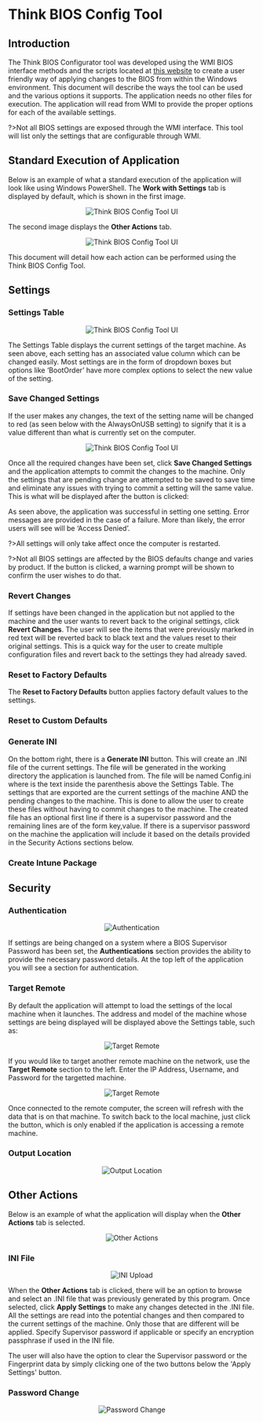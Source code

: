 # Think BIOS Config Tool

## Introduction

The Think BIOS Configurator tool was developed using the WMI BIOS interface methods and the scripts located at [this website](http://support.lenovo.com/us/en/documents/ht100612) <!--change the link here once new one is available--> to create a user friendly way of applying changes to the BIOS from within the Windows environment. This document will describe the ways the tool can be used and the various options it supports. The application needs no other files for execution. The application will read from WMI to provide the proper options for each of the available settings.

?>Not all BIOS settings are exposed through the WMI interface.  This tool will list only the settings that are configurable through WMI.</i>

## Standard Execution of Application
Below is an example of what a standard execution of the application will look like using Windows PowerShell. The **Work with Settings** tab is displayed by default, which is shown in the first image. 

<div style="text-align:center;">

![Think BIOS Config Tool UI](../img/reference/tbct_ps/tbctps1.png)
</div>

The second image displays the **Other Actions** tab.

<div style="text-align:center;">

![Think BIOS Config Tool UI](../img/reference/tbct_ps/tbctpsOA.png)
</div>

This document will detail how each action can be performed using the Think BIOS Config Tool. 

## Settings

<!-- Insert Image here-->

### Settings Table 
<div style="text-align:center;">

![Think BIOS Config Tool UI](../img/reference/tbct_ps/tbctps1_2.png)
</div>

The Settings Table displays the current settings of the target machine. As seen above, each setting has an associated value column which can be changed easily. Most settings are in the form of dropdown boxes but options like ‘BootOrder’ have more complex options to select the new value of the setting. 

### Save Changed Settings <!-- {docsify-ignore} -->

If the user makes any changes, the text of the setting name will be changed to red (as seen below with the AlwaysOnUSB setting) to signify that it is a value different than what is currently set on the computer.

<div style="text-align:center;">

![Think BIOS Config Tool UI](../img/reference/tbct_ps/tbctps1_1.png)
</div>

Once all the required changes have been set, click **Save Changed Settings** and the application attempts to commit the changes to the machine. Only the settings that are pending change are attempted to be saved to save time and eliminate any issues with trying to commit a setting will the same value. This is what will be displayed after the button is clicked:

<!-- add message box of saved chnages here -->

As seen above, the application was successful in setting one setting. Error messages are provided in the case of a failure. More than likely, the error users will see will be ‘Access Denied’.

?>All settings will only take affect once the computer is restarted.

<!-- Is the bwlow paragraph and image still true? -->
<!--If a user closes the application with changes pending, a message will be displayed that there were pending changes. Unfortunately, there is a bug in Microsoft’s code that makes it so the closing of the application cannot be stopped once it is started.

<div style="text-align:center;padding-bottom:40px;padding-top:40px">

![Pending changes](../img/reference/tbct/tbct10.png)
</div>
-->

?>Not all BIOS settings are affected by the BIOS defaults change and varies by product. If the button is clicked, a warning prompt will be shown to confirm the user wishes to do that.

### Revert Changes <!-- {docsify-ignore} -->
If settings have been changed in the application but not applied to the machine and the user wants to revert back to the original settings, click **Revert Changes**. <!-- make sure this is correct--> The user will see the items that were previously marked in red text will be reverted back to black text and the values reset to their original settings. This is a quick way for the user to create multiple configuration files and revert back to the settings they had already saved.

### Reset to Factory Defaults <!-- {docsify-ignore} -->

The **Reset to Factory Defaults** button applies factory default values to the settings.

### Reset to Custom Defaults <!-- {docsify-ignore} -->

### Generate INI <!-- {docsify-ignore} -->
On the bottom right, there is a **Generate INI** button. This will create an .INI file of the current settings. The file will be generated in the working directory the application is launched from. The file will be named <model>Config.ini where <model> is the text inside the parenthesis above the Settings Table. The settings that are exported are the current settings of the machine AND the pending changes to the machine. This is done to allow the user to create these files without having to commit changes to the machine. The created file has an optional first line if there is a supervisor password and the remaining lines are of the form key,value. If there is a supervisor password on the machine the application will include it based on the details provided in the Security Actions sections below. <!-- Make sure the file downloads in the same location or do we need to edit it? -->

### Create Intune Package <!-- {docsify-ignore} -->

## Security

### Authentication <!-- {docsify-ignore} -->

<div style="text-align:center;">

![Authentication](../img/reference/tbct_ps/tbctps2.png)
</div>

If settings are being changed on a system where a BIOS Supervisor Password has been set, the **Authentications** section provides the ability to provide the necessary password details. At the top left of the application you will see a section for authentication.


### Target Remote <!-- {docsify-ignore} -->
By default the application will attempt to load the settings of the local machine when it launches. The address and model of the machine whose settings are being displayed will be displayed above the Settings table, such as:

<div style="text-align:center;">

![Target Remote](../img/reference/tbct_ps/tbctps3_1.png)
</div>


If you would like to target another remote machine on the network, use the **Target Remote** section to the left. Enter the IP Address, Username, and Password for the targetted machine. 

<div style="text-align:center;">

![Target Remote](../img/reference/tbct_ps/tbctps3.png)
</div>

<!-- Add images/error messages that may pop up if host is unreachable or the WMI service is unavailable -->

Once connected to the remote computer, the screen will refresh with the data that is on that machine. To switch back to the local machine, just click the <!--‘Target Local’ --> button, which is only enabled if the application is accessing a remote machine.  <!-- Add how to revert back? -->

### Output Location <!-- {docsify-ignore} -->

<div style="text-align:center;">

![Output Location](../img/reference/tbct_ps/tbctps4.png)
</div>






## Other Actions

Below is an example of what the application will display when the **Other Actions** tab is selected.

<div style="text-align:center;">

![Other Actions](../img/reference/tbct_ps/tbctpsOA.png)
</div>

### INI File <!-- {docsify-ignore} -->

<div style="text-align:center;">

![INI Upload](../img/reference/tbct_ps/tbctpsini.png)
</div>

When the **Other Actions** tab is clicked, there will be an option to browse and select an .INI file that was previously generated by this program. Once selected, click **Apply Settings** to make any changes detected in the .INI file. All the settings are read into the potential changes and then compared to the current settings of the machine. Only those that are different will be applied. Specify Supervisor password if applicable or specify an encryption passphrase if used in the INI file. 

The user will also have the option to clear the Supervisor password or the Fingerprint data by simply clicking one of the two buttons below the 'Apply Settings' button.


### Password Change <!-- {docsify-ignore} -->

<div style="text-align:center;">

![Password Change](../img/reference/tbct_ps/tbctpsinipass.png)
</div>



<!--### Execution via Command Line
This was a very important feature when developing this application.  By having command line execution of the application, the user can use this in deployment situations.  When used in this fashion, the application will flash briefly and suppress all notifications.  All command line parameters must be enclosed in quotation marks and have the following format: **"switch=key,value"**. There are no spaces around the equals sign. There are several switches that are supported. Order does not matter but parameters are processed from left to right. Therefore if for some reason the user provides any switch more than once the last one will be the one the application uses. If the user passes both the ‘config’ and ‘file’ switch in one command, the ‘file’ switch will take precedence over the ‘config’.

### File Switch

To apply a configuration or password file via the command line, the user would want to use the ‘file’ switch. The configuration file can be described either by a full path or just the name if it is located in the same folder as the application itself. Just like the ‘Apply config file’, all the settings will be processed and applied if they are different than the current settings on the machine.

Example:
```
ThinkBiosConfig.hta "file=C:\W550sConfig.ini"
```

### Config Switch
To apply a single configuration change, the user would want to use the "config" switch. This switch is mainly used for when the user wants to change just one setting and using a configuration file would be too much overhead. 

Example:
```
ThinkBiosConfig.hta "config=USB30Mode,Disable"
```

### Pass Switch
This switch is used in conjunction with both ‘file’ and ‘config’. If there is a supervisor password on the target machine, the application needs this information to apply the settings. 

In the case of the ‘file’ switch, the application will be expecting the encryption key that was used when creating the configuration file if the password was encrypted and stored in the file or the supervisor password itself. If there is an encrypted string at the beginning of the file, the application will attempt to decrypt the first line of the configuration file to retrieve the supervisor password that is stored in the file. 

?>This option must be used with a password file.

Example
```
ThinkBiosConfig.hta "file=C:\W550sConfig.ini" "pass=myEncryptionKey"
```

In the case of the ‘config’ switch, the application will be expecting the supervisor password itself. This will be passed to the application to save the setting properly.

Example:
```
ThinkBiosConfig.hta "config=USB30Mode,Disable" "pass=mySupervisorPassword"
```

Also if working with a different language than ‘US’ the user can enter their language along with the password in the following format (example demonstrates French password).

Example
```
ThinkBiosConfig.hta "config=USB30Mode,Disable" "pass=mySupervisorPassword,ascii,fr"
```

### Remote Switch
The remote feature allows the user to set the target computer before the application displays the first settings. This can be used in two ways: set the target computer and open the GUI or set the target computer and apply a command line switch to it. To set the target computer for the GUI, only include the ‘remote’ switch. 

Example:
```
ThinkBiosConfig.hta "remote=<IP_or_Hostname>"
```
To apply a command line switch to the remote machine, just use the previously described switches.  Remember order of the switches does not matter.
Example:
```
ThinkBiosConfig.hta "remote=<IP_or_Hostname>" "file=C:\W550sConfig.ini"
```

### Log Switch
Use this switch to control where the log file should be written to. By default, a log file with the name of machineType_serialNumber.txt will be created in the current directory with the tool.  

Example:
```
ThinkBiosConfig.hta "log=C:\path\to\log\"
```

### NoLog Switch
Use this switch to prevent the log file from being created or written to. The switch is case insensitive.

Example:
```
ThinkBiosConfig.hta "NoLog"
```

### Default Switch
Use this switch to apply the default settings to a computer quickly. The only parameter for this setting is a case insensitive "true". Only when it is provided will the settings be reset. No actions will be taken if any other string is provided.  

Example:
```
ThinkBiosConfig.hta "default=true"
```

### Help Switch
Shows a list of the most recent changes to the tool.
Example:
```
ThinkBiosConfig.hta "help"
```

### Deployment Situations
This application can be used in a deployment environment like MDT or Configuration Manager as long as support for HTA/HTML is enabled (MDT boot images provide this by default, ConfigMgr needs to have the feature enabled).  The application must be called after the disk has been partitioned.  In testing, placing the command during the Post-Install step seems like a good place.  Also remember that a restart is required to apply the settings.  

Example code for a task sequence step:
```
cmd.exe /c PathToApp\ThinkBiosConfig.hta "config=BootOrder,HDD0:PCILAN"
```

?>The ```cmd.exe /c``` is needed 9 out of 10 times when running as a Local System account.  In some cases it isn’t necessary but for consistency it is recommended.

### Troubleshooting
If a supervisor password exists and you know you are typing in the correct password but are receiving ‘Access Denied’ errors, restart the machine.  You may have exceeded the allowed attempts. The tool will validate the password to prevent exceeding the number of allowed attempts.

M910x has a slightly different ‘Load Defaults’ functionality. Once it is completed, you will no longer be able to see the settings until after a reboot.

Executing ThinkBiosConfig.hta under Powershell requires special attention when command line parameters are used. To pass the desired switches, Powershell needs them inside single quotes.

Example: 
```
ThinkBiosConfig.hta '"help"'  

ThinkBiosConfig.hta '"file=C:\W550sConfig.ini"' '"pass=myEncryptionKey"' -->
```